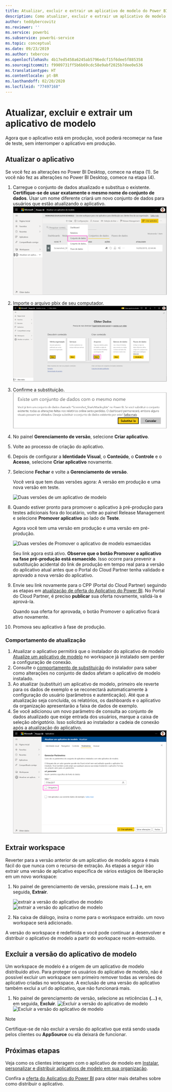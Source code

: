 ```yaml
---
title: Atualizar, excluir e extrair um aplicativo de modelo do Power BI
description: Como atualizar, excluir e extrair um aplicativo de modelo.
author: teddybercovitz
ms.reviewer: ''
ms.service: powerbi
ms.subservice: powerbi-service
ms.topic: conceptual
ms.date: 09/23/2019
ms.author: tebercov
ms.openlocfilehash: 4b17ed5458a6245ab5796edcf15f6dee5f885358
ms.sourcegitcommit: f9909731ff5b6b69cdc58e9abf2025b7dee0e536
ms.translationtype: HT
ms.contentlocale: pt-BR
ms.lasthandoff: 02/20/2020
ms.locfileid: "77497168"
---
```

# <a name="update-delete-and-extract-template-app"></a>Atualizar, excluir e extrair um aplicativo de modelo

Agora que o aplicativo está em produção, você poderá recomeçar na fase de teste, sem interromper o aplicativo em produção.
## <a name="update-your-app"></a>Atualizar o aplicativo

Se você fez as alterações no Power BI Desktop, comece na etapa (1). Se você não fez as alterações no Power BI Desktop, comece na etapa (4).

1. Carregue o conjunto de dados atualizado e substitua o existente. **Certifique-se de usar exatamente o mesmo nome do conjunto de dados**. Usar um nome diferente criará um novo conjunto de dados para usuários que estão atualizando o aplicativo.
![substituir conjunto de dados](media/service-template-apps-update-extract-delete/power-bi-template-app-upload-dataset.png)
1. Importe o arquivo pbix de seu computador.
![substituir conjunto de dados](media/service-template-apps-update-extract-delete/power-bi-template-app-upload-dataset2.png)
1. Confirme a substituição.
![substituir conjunto de dados](media/service-template-apps-update-extract-delete/power-bi-template-app-upload-dataset3.png)

1. No painel **Gerenciamento de versão**, selecione **Criar aplicativo**.
1. Volte ao processo de criação do aplicativo.
1. Depois de configurar a **Identidade Visual**, o **Conteúdo**, o **Controle** e o **Acesso**, selecione **Criar aplicativo** novamente.
1. Selecione **Fechar** e volte a **Gerenciamento de versão**.

   Você verá que tem duas versões agora: A versão em produção e uma nova versão em teste.

    ![Duas versões de um aplicativo de modelo](media/service-template-apps-update-extract-delete/power-bi-template-app-update1.png)

1. Quando estiver pronto para promover o aplicativo à pré-produção para testes adicionais fora do locatário, volte ao painel Release Management e selecione **Promover aplicativo** ao lado de **Teste**.

   Agora você tem uma versão em produção e uma versão em pré-produção.

   ![Duas versões de Promover o aplicativo de modelo esmaecidas](media/service-template-apps-update-extract-delete/power-bi-template-app-update2.png)

   Seu link agora está ativo. **Observe que o botão Promover o aplicativo na fase pré-produção está esmaecido**. Isso ocorre para prevenir a substituição acidental do link de produção em tempo real para a versão do aplicativo atual antes que o Portal do Cloud Partner tenha validado e aprovado a nova versão do aplicativo.

1. Envie seu link novamente para o CPP (Portal do Cloud Partner) seguindo as etapas em [atualização de oferta do Aplicativo do Power BI](https://docs.microsoft.com/azure/marketplace/cloud-partner-portal/power-bi/cpp-update-existing-offer). No Portal do Cloud Partner, é preciso **publicar** sua oferta novamente, validá-la e aprová-la.

   Quando sua oferta for aprovada, o botão Promover o aplicativo ficará ativo novamente. 
1. Promova seu aplicativo à fase de produção.
   
### <a name="update-behavior"></a>Comportamento de atualização

1. Atualizar o aplicativo permitirá que o instalador do aplicativo de modelo [Atualize um aplicativo de modelo](service-template-apps-install-distribute.md#update-a-template-app) no workspace já instalado sem perder a configuração de conexão.
1. Consulte o [comportamento de substituição](service-template-apps-install-distribute.md#overwrite-behavior) do instalador para saber como alterações no conjunto de dados afetam o aplicativo de modelo instalado.
1. Ao atualizar (substituir) um aplicativo de modelo, primeiro ele reverte para os dados de exemplo e se reconectará automaticamente à configuração do usuário (parâmetros e autenticação). Até que a atualização seja concluída, os relatórios, os dashboards e o aplicativo da organização apresentarão a faixa de dados de exemplo.
1. Se você adicionou um novo parâmetro de consulta ao conjunto de dados atualizado que exige entrada dos usuários, marque a caixa de seleção *obrigatório*. Isso solicitará ao instalador a cadeia de conexão após a atualização do aplicativo.
 ![parâmetros obrigatórios](media/service-template-apps-update-extract-delete/power-bi-template-app-upload-dataset4.png)

## <a name="extract-workspace"></a>Extrair workspace
Reverter para a versão anterior de um aplicativo de modelo agora é mais fácil do que nunca com o recurso de extração. As etapas a seguir irão extrair uma versão de aplicativo específica de vários estágios de liberação em um novo workspace:

1. No painel de gerenciamento de versão, pressione mais **(...)** e, em seguida, **Extrair**.

    ![extrair a versão do aplicativo de modelo](media/service-template-apps-update-extract-delete/power-bi-template-app-extract.png) ![extrair a versão do aplicativo de modelo](media/service-template-apps-update-extract-delete/power-bi-template-app-extract-dialog.png)
2. Na caixa de diálogo, insira o nome para o workspace extraído. um novo workspace será adicionado.

A versão do workspace é redefinida e você pode continuar a desenvolver e distribuir o aplicativo de modelo a partir do workspace recém-extraído.

## <a name="delete-template-app-version"></a>Excluir a versão do aplicativo de modelo
Um workspace de modelo é a origem de um aplicativo de modelo distribuído ativo. Para proteger os usuários do aplicativo de modelo, não é possível excluir um workspace sem primeiro remover todas as versões do aplicativo criadas no workspace.
A exclusão de uma versão do aplicativo também exclui a url do aplicativo, que não funcionará mais.

1. No painel de gerenciamento de versão, selecione as reticências **(...)**  e, em seguida, **Excluir**.
 ![Excluir a versão do aplicativo de modelo](media/service-template-apps-update-extract-delete/power-bi-template-app-delete.png)
 ![Excluir a versão do aplicativo de modelo](media/service-template-apps-update-extract-delete/power-bi-template-app-delete-dialog.png)

>[!NOTE]
>Certifique-se de não excluir a versão do aplicativo que está sendo usada pelos clientes ou **AppSource** ou ela deixará de funcionar.

## <a name="next-steps"></a>Próximas etapas

Veja como os clientes interagem com o aplicativo de modelo em [Instalar, personalizar e distribuir aplicativos de modelo em sua organização](service-template-apps-install-distribute.md).

Confira a [oferta do Aplicativo do Power BI](https://docs.microsoft.com/azure/marketplace/cloud-partner-portal/power-bi/cpp-power-bi-offer) para obter mais detalhes sobre como distribuir o aplicativo.
